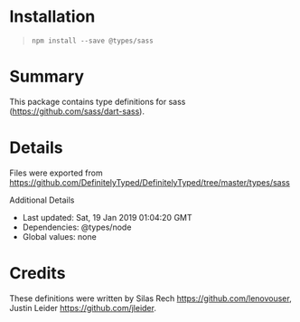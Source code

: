 # Installation
> `npm install --save @types/sass`

# Summary
This package contains type definitions for sass (https://github.com/sass/dart-sass).

# Details
Files were exported from https://github.com/DefinitelyTyped/DefinitelyTyped/tree/master/types/sass

Additional Details
 * Last updated: Sat, 19 Jan 2019 01:04:20 GMT
 * Dependencies: @types/node
 * Global values: none

# Credits
These definitions were written by Silas Rech <https://github.com/lenovouser>, Justin Leider <https://github.com/jleider>.
